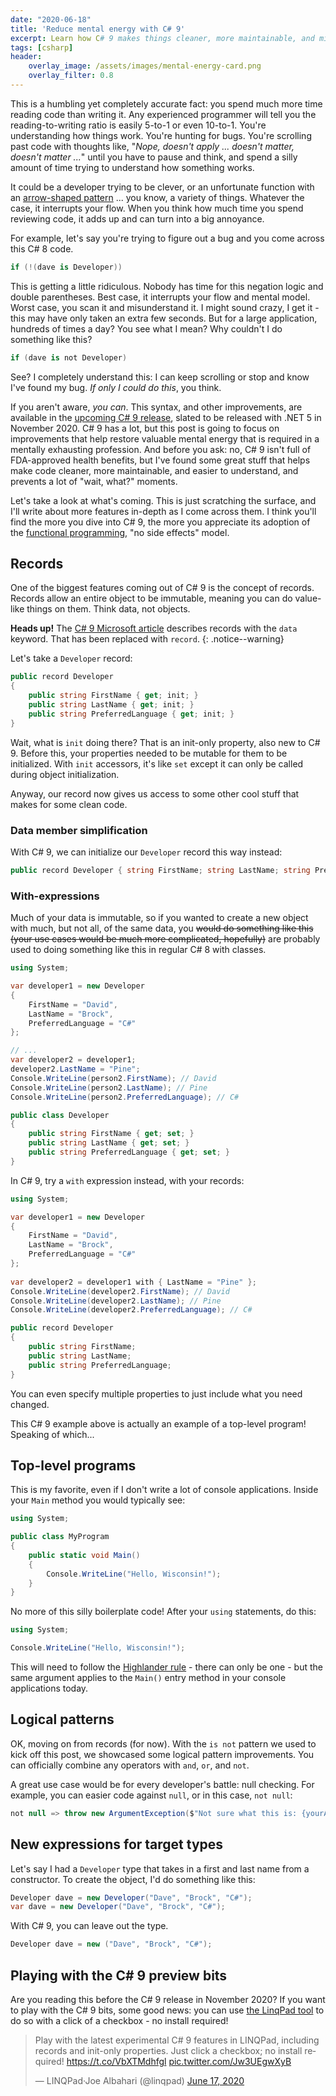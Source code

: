 ```yaml
---
date: "2020-06-18"
title: 'Reduce mental energy with C# 9'
excerpt: Learn how C# 9 makes things cleaner, more maintainable, and minimizes mental energy.
tags: [csharp]
header:
    overlay_image: /assets/images/mental-energy-card.png
    overlay_filter: 0.8
---
```


This is a humbling yet completely accurate fact: you spend much more time reading code than writing it. Any experienced programmer will tell you the reading-to-writing ratio is easily 5-to-1 or even 10-to-1. You're understanding how things work. You're hunting for bugs. You're scrolling past code with thoughts like, "*Nope, doesn't apply ... doesn't matter, doesn't matter ...*" until you have to pause and think, and spend a silly amount of time trying to understand how something works.


It could be a developer trying to be clever, or an unfortunate function with an [arrow-shaped pattern](http://wiki.c2.com/?ArrowAntiPattern) ... you know, a variety of things. Whatever the case, it interrupts your flow. When you think how much time you spend reviewing code, it adds up and can turn into a big annoyance.

For example, let's say you're trying to figure out a bug and you come across this C# 8 code.

```csharp
if (!(dave is Developer))  
```

This is getting a little ridiculous. Nobody has time for this negation logic and double parentheses. Best case, it interrupts your flow and mental model. Worst case, you scan it and misunderstand it. I might sound crazy, I get it - this may have only taken an extra few seconds. But for a large application, hundreds of times a day? You see what I mean? Why couldn't I do something like this?

```csharp
if (dave is not Developer)
```

See? I completely understand this: I can keep scrolling or stop and know I've found my bug. *If only I could do this*, you think.

If you aren't aware, *you can*. This syntax, and other improvements, are available in the [upcoming C# 9 release](https://devblogs.microsoft.com/dotnet/welcome-to-c-9-0/), slated to be released with .NET 5 in November 2020. C# 9 has a lot, but this post is going to focus on improvements that help restore valuable mental energy that is required in a mentally exhausting profession. And before you ask: no, C# 9 isn't full of FDA-approved health benefits, but I've found some great stuff that helps make code cleaner, more maintainable, and easier to understand, and prevents a lot of "wait, what?" moments.

Let's take a look at what's coming. This is just scratching the surface, and I'll write about more features in-depth as I come across them. I think you'll find the more you dive into C# 9, the more you appreciate its adoption of the [functional programming](https://en.wikipedia.org/wiki/Functional_programming), "no side effects" model.

## Records

One of the biggest features coming out of C# 9 is the concept of records. Records allow an entire object to be immutable, meaning you can do value-like things on them. Think data, not objects.

**Heads up!** The [C# 9 Microsoft article](https://devblogs.microsoft.com/dotnet/welcome-to-c-9-0/) describes records with the `data` keyword. That has been replaced with `record`.
{: .notice--warning}

Let's take a `Developer` record:

```csharp
public record Developer
{
    public string FirstName { get; init; }
    public string LastName { get; init; }
    public string PreferredLanguage { get; init; }
}
```

Wait, what is `init` doing there? That is an init-only property, also new to C# 9. Before this, your properties needed to be mutable for them to be initialized. With `init` accessors, it's like `set` except it can only be called during object initialization.

Anyway, our record now gives us access to some other cool stuff that makes for some clean code.

### Data member simplification

With C# 9, we can initialize our `Developer` record this way instead:

```csharp
public record Developer { string FirstName; string LastName; string PreferredLanguage; }
```

### With-expressions

Much of your data is immutable, so if you wanted to create a new object with much, but not all, of the same data, you ~~would do something like this (your use cases would be much more complicated, hopefully)~~ are probably used to doing something like this in regular C# 8 with classes.

```csharp
using System;

var developer1 = new Developer
{
    FirstName = "David",
    LastName = "Brock",
    PreferredLanguage = "C#"
};

// ...
var developer2 = developer1;
developer2.LastName = "Pine";
Console.WriteLine(person2.FirstName); // David
Console.WriteLine(person2.LastName); // Pine
Console.WriteLine(person2.PreferredLanguage); // C#

public class Developer
{
    public string FirstName { get; set; }
    public string LastName { get; set; }
    public string PreferredLanguage { get; set; }
}
```

In C# 9, try a `with` expression instead, with your records:

```csharp
using System;

var developer1 = new Developer
{
    FirstName = "David",
    LastName = "Brock",
    PreferredLanguage = "C#"
};
  
var developer2 = developer1 with { LastName = "Pine" };
Console.WriteLine(developer2.FirstName); // David
Console.WriteLine(developer2.LastName); // Pine
Console.WriteLine(developer2.PreferredLanguage); // C#

public record Developer
{
    public string FirstName;
    public string LastName;
    public string PreferredLanguage;
}
```

You can even specify multiple properties to just include what you need changed.

This C# 9 example above is actually an example of a top-level program! Speaking of which...

## Top-level programs

This is my favorite, even if I don't write a lot of console applications. Inside your `Main` method you would typically see:

```csharp
using System;

public class MyProgram
{
    public static void Main()
    {
        Console.WriteLine("Hello, Wisconsin!");
    }
}
```

No more of this silly boilerplate code! After your `using` statements, do this:

```csharp
using System;

Console.WriteLine("Hello, Wisconsin!");
```

This will need to follow the [Highlander rule](https://highlander.fandom.com/wiki/There_can_be_only_one#:~:text=There%20can%20be%20only%20one,one%22%20shall%20receive%20The%20Prize.) - there can only be one - but the same argument applies to the `Main()` entry method in your console applications today.

## Logical patterns

OK, moving on from records (for now). With the `is not` pattern we used to kick off this post, we showcased some logical pattern improvements. You can officially combine any operators with `and`, `or`, and `not`.

A great use case would be for every developer's battle: null checking. For example, you can easier code against `null`, or in this case, `not null`:

```csharp
not null => throw new ArgumentException($"Not sure what this is: {yourArgument}", nameof(yourArgument))
```

## New expressions for target types

Let's say I had a `Developer` type that takes in a first and last name from a constructor. To create the object, I'd do something like this:

```csharp
Developer dave = new Developer("Dave", "Brock", "C#");
var dave = new Developer("Dave", "Brock", "C#");
```

With C# 9, you can leave out the type.

```csharp
Developer dave = new ("Dave", "Brock", "C#");
```

## Playing with the C# 9 preview bits

Are you reading this before the C# 9 release in November 2020? If you want to play with the C# 9 bits, some good news: you can use [the LinqPad tool](https://www.linqpad.net/) to do so with a click of a checkbox - no install required!

<blockquote class="twitter-tweet"><p lang="en" dir="ltr">Play with the latest experimental C# 9 features in LINQPad, including records and init-only properties. Just click a checkbox; no install required! <a href="https://t.co/VbXTMdhfgl">https://t.co/VbXTMdhfgl</a> <a href="https://t.co/Jw3UEgwXyB">pic.twitter.com/Jw3UEgwXyB</a></p>&mdash; LINQPad·Joe Albahari (@linqpad) <a href="https://twitter.com/linqpad/status/1273191238087225345?ref_src=twsrc%5Etfw">June 17, 2020</a></blockquote> <script async src="https://platform.twitter.com/widgets.js" charset="utf-8"></script>
